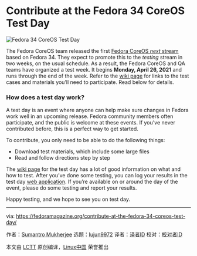 [#]: subject: (Contribute at the Fedora 34 CoreOS Test Day)
[#]: via: (https://fedoramagazine.org/contribute-at-the-fedora-34-coreos-test-day/)
[#]: author: (Sumantro Mukherjee https://fedoramagazine.org/author/sumantrom/)
[#]: collector: (lujun9972)
[#]: translator: ( )
[#]: reviewer: ( )
[#]: publisher: ( )
[#]: url: ( )

Contribute at the Fedora 34 CoreOS Test Day
======

![Fedora 34 CoreOS Test Day][1]

The Fedora CoreOS team released the first [Fedora CoreOS _next_ stream][2] based on Fedora 34. They expect to promote this to the _testing_ stream in two weeks, on the usual schedule. As a result, the Fedora CoreOS and QA teams have organized a test week. It begins **Monday, April 26, 2021** and runs through the end of the week. Refer to the [wiki page][3] for links to the test cases and materials you’ll need to participate. Read below for details.

### How does a test day work?

A test day is an event where anyone can help make sure changes in Fedora work well in an upcoming release. Fedora community members often participate, and the public is welcome at these events. If you’ve never contributed before, this is a perfect way to get started.

To contribute, you only need to be able to do the following things:

  * Download test materials, which include some large files
  * Read and follow directions step by step



The [wiki page][3] for the test day has a lot of good information on what and how to test. After you’ve done some testing, you can log your results in the test day [web application][4]. If you’re available on or around the day of the event, please do some testing and report your results.

Happy testing, and we hope to see you on test day.

--------------------------------------------------------------------------------

via: https://fedoramagazine.org/contribute-at-the-fedora-34-coreos-test-day/

作者：[Sumantro Mukherjee][a]
选题：[lujun9972][b]
译者：[译者ID](https://github.com/译者ID)
校对：[校对者ID](https://github.com/校对者ID)

本文由 [LCTT](https://github.com/LCTT/TranslateProject) 原创编译，[Linux中国](https://linux.cn/) 荣誉推出

[a]: https://fedoramagazine.org/author/sumantrom/
[b]: https://github.com/lujun9972
[1]: https://fedoramagazine.org/wp-content/uploads/2015/03/test-days-945x400.png
[2]: https://getfedora.org/en/coreos?stream=next
[3]: https://fedoraproject.org/wiki/Test_Day:Fedora_34_CoreOS_2021-04-26
[4]: http://testdays.fedorainfracloud.org/events/113
